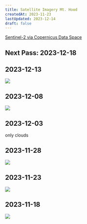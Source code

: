 ```yaml
---
title: Satellite Imagery Mt. Hood
createdAt: 2023-11-23
lastUpdated: 2023-12-14
draft: false
---
```

[Sentinel-2 via Copernicus Data Space](https://dataspace.copernicus.eu/)

## Next Pass: 2023-12-18

## 2023-12-13
[![](/img/ski/MtHood/satellite/2023-12-13-00-00_2023-12-13-23-59_Sentinel-2_L2A_True_color_thumbnail.png)](/img/ski/MtHood/satellite/2023-12-13-00-00_2023-12-13-23-59_Sentinel-2_L2A_True_color.png "Mt. Hood 2023-12-08")

## 2023-12-08
[![](/img/ski/MtHood/satellite/2023-12-08-00-00_2023-12-08-23-59_Sentinel-2_L2A_True_color_thumbnail.png)](/img/ski/MtHood/satellite/2023-12-08-00-00_2023-12-08-23-59_Sentinel-2_L2A_True_color.png "Mt. Hood 2023-12-08")

## 2023-12-03
only clouds

## 2023-11-28

[![](/img/ski/MtHood/satellite/2023-11-28-00-00_2023-11-28-23-59_Sentinel-2_L2A_True_color_thumbnail.png)](/img/ski/MtHood/satellite/2023-11-28-00-00_2023-11-28-23-59_Sentinel-2_L2A_True_color.png "Mt. Hood 2023-11-28")

## 2023-11-23

[![](/img/ski/MtHood/satellite/2023-11-23-00-00_2023-11-23-23-59_Sentinel-2_L2A_True_color_thumbnail.png)](/img/ski/MtHood/satellite/2023-11-23-00-00_2023-11-23-23-59_Sentinel-2_L2A_True_color.png "Mt. Hood 2023-11-23")

## 2023-11-18

[![](/img/ski/MtHood/satellite/2023-11-18-00-00_2023-11-18-23-59_Sentinel-2_L2A_True_color_thumbnail.png)](/img/ski/MtHood/satellite/2023-11-18-00-00_2023-11-18-23-59_Sentinel-2_L2A_True_color.png "Mt. Hood 2023-11-18")
